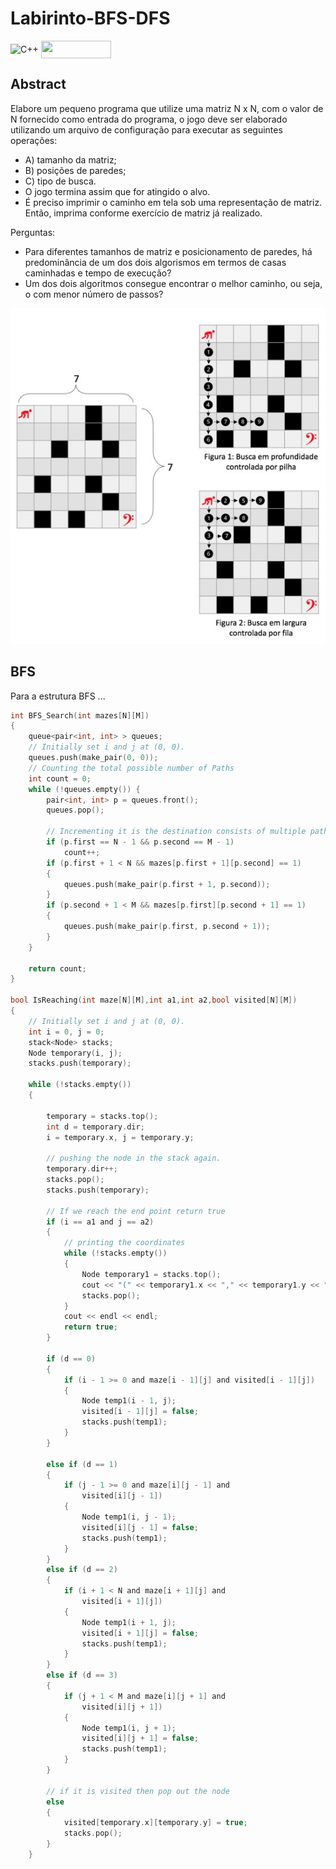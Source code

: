 # Labirinto-BFS-DFS

<div style="display: inline-block;">
<img align="center" alt="C++" src="https://img.shields.io/badge/C%2B%2B-00599C?style=for-the-badge&logo=c%2B%2B&logoColor=white" />
<img align="center" height="28px" width="112px" src="https://img.shields.io/badge/Made%20for-VSCode-1f425f.svg"/> 
</a> 
</div>

<p> </p>
<p> </p>

## Abstract

Elabore um pequeno programa que utilize uma matriz N x N, com o valor de N fornecido como entrada do programa, o jogo deve ser elaborado utilizando um arquivo de configuração para executar as seguintes operações:
- A) tamanho da matriz; 
- B) posições de paredes; 
- C) tipo de busca.
- O jogo termina assim que for atingido o alvo. 
- É preciso imprimir o caminho em tela sob uma representação de matriz. Então, imprima conforme exercício de matriz já realizado.

Perguntas:
- Para diferentes tamanhos de matriz e posicionamento de paredes, há predominância de um dos dois algorismos em termos de casas caminhadas e tempo de execução?
- Um dos dois algoritmos consegue encontrar o melhor caminho, ou seja, o com menor número de passos?


<p align="center">
	<img src="imgs/labirinto.png"/> 
</p>

## BFS
<p align="justify">
Para a estrutura BFS ...
</p>

```c
int BFS_Search(int mazes[N][M])
{
    queue<pair<int, int> > queues;
    // Initially set i and j at (0, 0).
    queues.push(make_pair(0, 0));
    // Counting the total possible number of Paths
    int count = 0;
    while (!queues.empty()) {
        pair<int, int> p = queues.front();
        queues.pop();

        // Incrementing it is the destination consists of multiple paths
        if (p.first == N - 1 && p.second == M - 1)
            count++;
        if (p.first + 1 < N && mazes[p.first + 1][p.second] == 1)
        {
            queues.push(make_pair(p.first + 1, p.second));
        }
        if (p.second + 1 < M && mazes[p.first][p.second + 1] == 1)
        {
            queues.push(make_pair(p.first, p.second + 1));
        }
    }

    return count;
}

bool IsReaching(int maze[N][M],int a1,int a2,bool visited[N][M])
{
    // Initially set i and j at (0, 0).
    int i = 0, j = 0;
    stack<Node> stacks;
    Node temporary(i, j);
    stacks.push(temporary);

    while (!stacks.empty())
    {

        temporary = stacks.top();
        int d = temporary.dir;
        i = temporary.x, j = temporary.y;

        // pushing the node in the stack again.
        temporary.dir++;
        stacks.pop();
        stacks.push(temporary);

        // If we reach the end point return true
        if (i == a1 and j == a2)
        {
            // printing the coordinates
            while (!stacks.empty())
            {
                Node temporary1 = stacks.top();
                cout << "(" << temporary1.x << "," << temporary1.y << ")->";
                stacks.pop();
            }
            cout << endl << endl;
            return true;
        }

        if (d == 0)
        {
            if (i - 1 >= 0 and maze[i - 1][j] and visited[i - 1][j])
            {
                Node temp1(i - 1, j);
                visited[i - 1][j] = false;
                stacks.push(temp1);
            }
        }

        else if (d == 1)
        {
            if (j - 1 >= 0 and maze[i][j - 1] and
                visited[i][j - 1])
            {
                Node temp1(i, j - 1);
                visited[i][j - 1] = false;
                stacks.push(temp1);
            }
        }
        else if (d == 2)
        {
            if (i + 1 < N and maze[i + 1][j] and
                visited[i + 1][j])
            {
                Node temp1(i + 1, j);
                visited[i + 1][j] = false;
                stacks.push(temp1);
            }
        }
        else if (d == 3)
        {
            if (j + 1 < M and maze[i][j + 1] and
                visited[i][j + 1])
            {
                Node temp1(i, j + 1);
                visited[i][j + 1] = false;
                stacks.push(temp1);
            }
        }

        // if it is visited then pop out the node
        else
        {
            visited[temporary.x][temporary.y] = true;
            stacks.pop();
        }
    }
```
